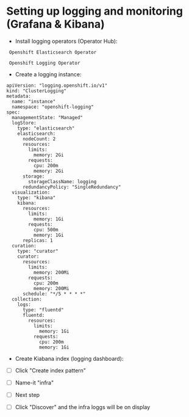 # Setting up logging and monitoring (Grafana & Kibana)

- Install logging operators (Operator Hub): 
 
 ```
  Openshift Elasticsearch Operator
     
  Openshift Logging Operator
 ```

- Create a logging instance:

```
apiVersion: "logging.openshift.io/v1"
kind: "ClusterLogging"
metadata:
  name: "instance"
  namespace: "openshift-logging"
spec:
  managementState: "Managed"
  logStore:
    type: "elasticsearch"
    elasticsearch:
      nodeCount: 2
      resources:
        limits:
          memory: 2Gi
        requests:
          cpu: 200m
          memory: 2Gi
      storage:
        storageClassName: logging
      redundancyPolicy: "SingleRedundancy"
  visualization:
    type: "kibana"
    kibana:
      resources:
        limits:
          memory: 1Gi
        requests:
          cpu: 500m
          memory: 1Gi
      replicas: 1
  curation:
    type: "curator"
    curator:
      resources:
        limits:
          memory: 200Mi
        requests:
          cpu: 200m
          memory: 200Mi
      schedule: "*/5 * * * *"
  collection:
    logs:
      type: "fluentd"
      fluentd:
        resources:
          limits:
            memory: 1Gi
          requests:
            cpu: 200m
            memory: 1Gi
  ```

  - Create Kiabana index (logging dashboard):

-[ ] Click "Create index pattern"

-[ ] Name-it "infra" 

-[ ] Next step

-[ ] Click "Discover" and the infra loggs will be on display
